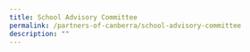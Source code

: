 ```yaml
---
title: School Advisory Committee
permalink: /partners-of-canberra/school-advisory-committee
description: ""
---
```

